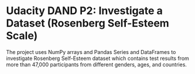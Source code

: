 # Udacity DAND P2: Investigate a Dataset (Rosenberg Self-Esteem Scale)
The project uses NumPy arrays and Pandas Series and DataFrames to investigate Rosenberg Self-Esteem dataset which contains test results from more than 47,000 participants from different genders, ages, and countries.
